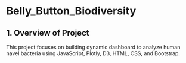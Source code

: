 # Belly_Button_Biodiversity
## 1. Overview of Project
This project focuses on building dynamic dashboard to analyze human navel bacteria using JavaScript, Plotly, D3, HTML, CSS, and Bootstrap.
